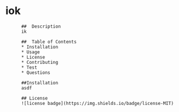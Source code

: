 # iok
  
          
          ##  Description
          ik

          ##  Table of Contents
          * Installation
          * Usage
          * License
          * Contributing
          * Test
          * Questions
          
          ##Installation
          asdf

          ## License
          ![license badge](https://img.shields.io/badge/license-MIT)
          
          
          



